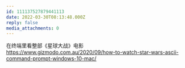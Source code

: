 ```yaml
---
id: 111137527879441113
date: 2022-03-30T08:13:48.000Z
reply: false
media_attachments: 0
---
```


在终端里看整部《星球大战》电影 https://www.gizmodo.com.au/2020/09/how-to-watch-star-wars-ascii-command-prompt-windows-10-mac/ 

